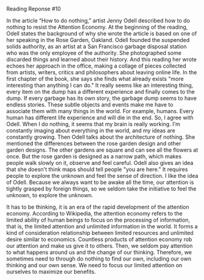 Reading Reponse #10

In the article “How to do nothing,” artist Jenny Odell described how to do nothing to resist the Attention Economy. At the beginning of the reading, Odell states the background of why she wrote the article is based on one of her speaking in the Rose Garden, Oakland. Odell founded the suspended solids authority, as an artist at a San Francisco garbage disposal station who was the only employee of the authority. She photographed some discarded things and learned about their history. And this reading her wrote echoes her approach in the office, making a collage of pieces collected from artists, writers, critics and philosophers about leaving online life. In the first chapter of the book, she says she finds what already exists "more interesting than anything I can do." It really seems like an interesting thing, every item on the dump has a different experience and finally comes to the dump. If every garbage has its own story, the garbage dump seems to have endless stories. These subtle objects and events make me have to associate them with many things in the world. For example, humans. Every human has different life experience and will die in the end. So, I agree with Odell. When I do nothing, it seems that my brain is really working. I'm constantly imaging about everything in the world, and my ideas are constantly growing. Then Odell talks about the architecture of nothing. She mentioned the differences between the rose garden design and other garden designs. The other gardens are square and can see all the flowers at once. But the rose garden is designed as a narrow path, which makes people walk slowly on it, observe and feel careful. Odell also gives an idea that she doesn't think maps should tell people "you are here." It requires people to explore the unknown and feel the sense of direction. I like the idea of Odell. Because we always want to be awake all the time, our attention is tightly grasped by foreign things, so we seldom take the initiative to feel the unknown, to explore the unknown. 

It has to be thinking, it is an era of the rapid development of the attention economy. According to Wikipedia, the attention economy refers to the limited ability of human beings to focus on the processing of information, that is, the limited attention and unlimited information in the world. It forms a kind of consideration relationship between limited resources and unlimited desire similar to economics. Countless products of attention economy rob our attention and make us give it to others. Then, we seldom pay attention to what happens around us and the change of our thinking. Therefore, we sometimes need to through do nothing to find our own, including our own thinking and our own sense. We need to focus our limited attention on ourselves to maximize our benefits.
